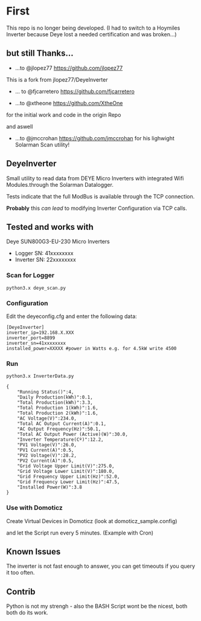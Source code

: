# First 
This repo is no longer being developed. (I had to switch to a Hoymiles Inverter because Deye lost a needed certification and was broken...)

## but still Thanks...

 + ...to @jlopez77 https://github.com/jlopez77

This is a fork from jlopez77/DeyeInverter

 + ... to @fjcarretero https://github.com/fjcarretero 

 + ...to @xtheone https://github.com/XtheOne 

for the initial work and code in the origin Repo

and aswell  
 + ...to @jmccrohan https://github.com/jmccrohan for his lighwight Solarman Scan utility!


## DeyeInverter

Small utility to read data from DEYE Micro Inverters with integrated Wifi Modules.through the Solarman Datalogger. 

Tests indicate that the full ModBus is available through the TCP connection. 

**Probably** this *can lead* to modifying Inverter Configuration via TCP calls.


## Tested and works with 

Deye SUN800G3-EU-230 Micro Inverters
+ Logger SN: 41xxxxxxxx
+ Inverter SN: 22xxxxxxxx


### Scan for Logger

```
python3.x deye_scan.py
```


### Configuration

Edit the deyeconfig.cfg and enter the following data:
```
[DeyeInverter]
inverter_ip=192.168.X.XXX
inverter_port=8899
inverter_sn=41xxxxxxxx
installed_power=XXXXX #power in Watts e.g. for 4.5kW write 4500
```


### Run

```
python3.x InverterData.py
```

```
{
    "Running Status()":4,
    "Daily Production(kWh)":0.1,
    "Total Production(kWh)":3.3,
    "Total Production 1(kWh)":1.6,
    "Total Production 2(kWh)":1.6,
    "AC Voltage(V)":234.0,
    "Total AC Output Current(A)":0.1,
    "AC Output Frequency(Hz)":50.1,
    "Total AC Output Power (Active)(W)":30.0,
    "Inverter Temperature(Cº)":12.2,
    "PV1 Voltage(V)":26.0,
    "PV1 Current(A)":0.5,
    "PV2 Voltage(V)":28.2,
    "PV2 Current(A)":0.5,
    "Grid Voltage Upper Limit(V)":275.0,
    "Grid Voltage Lower Limit(V)":180.0,
    "Grid Frequency Upper Limit(Hz)":52.0,
    "Grid Frequency Lower Limit(Hz)":47.5,
    "Installed Power(W)":3.8
}
```


### Use with Domoticz

Create Virtual Devices in Domoticz (look at domoticz_sample.config) 

and let the Script run every 5 minutes. (Example with Cron)


## Known Issues

The inverter is not fast enough to answer, you can get timeouts if you query it too often.


## Contrib

Python is not my strengh - also the BASH Script wont be the nicest, both both do its work. 
